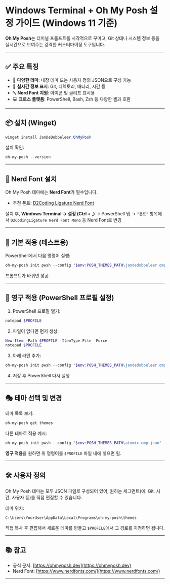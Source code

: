 # Windows Terminal + Oh My Posh 설정 가이드 (Windows 11 기준)

**Oh My Posh**는 터미널 프롬프트를 시각적으로 꾸미고, Git 상태나 시스템 정보 등을 실시간으로 보여주는 강력한 커스터마이징 도구입니다.

---

## ✅ 주요 특징

* 🎨 **다양한 테마**: 내장 테마 또는 사용자 정의 JSON으로 구성 가능
* 📁 **실시간 정보 표시**: Git, 디렉토리, 배터리, 시간 등
* 🔤 **Nerd Font 지원**: 아이콘 및 글리프 표시용
* 💻 **크로스 플랫폼**: PowerShell, Bash, Zsh 등 다양한 셸과 호환

---

## 📦 설치 (Winget)

```powershell
winget install JanDeDobbeleer.OhMyPosh
```

설치 확인:

```powershell
oh-my-posh --version
```

---

## 🎨 Nerd Font 설치

Oh My Posh 테마에는 **Nerd Font**가 필수입니다.

* 추천 폰트: [D2Coding Ligature Nerd Font](https://www.nerdfonts.com/font-downloads)

설치 후, **Windows Terminal → 설정 (Ctrl + ,)** → PowerShell 탭 → `"폰트"` 항목에서 `D2CodingLigature Nerd Font Mono` 등 Nerd Font로 변경

---

## 🚀 기본 적용 (테스트용)

PowerShell에서 다음 명령어 실행:

```powershell
oh-my-posh init pwsh --config "$env:POSH_THEMES_PATH\jandedobbeleer.omp.json" | Invoke-Expression
```

프롬프트가 바뀌면 성공.

---

## 🔁 영구 적용 (PowerShell 프로필 설정)

1. PowerShell 프로필 열기:

```powershell
notepad $PROFILE
```

2. 파일이 없다면 먼저 생성:

```powershell
New-Item -Path $PROFILE -ItemType File -Force
notepad $PROFILE
```

3. 아래 라인 추가:

```powershell
oh-my-posh init pwsh --config "$env:POSH_THEMES_PATH\jandedobbeleer.omp.json" | Invoke-Expression
```

4. 저장 후 PowerShell 다시 실행

---

## 🎭 테마 선택 및 변경

테마 목록 보기:

```powershell
oh-my-posh get themes
```

다른 테마로 적용 예시:

```powershell
oh-my-posh init pwsh --config "$env:POSH_THEMES_PATH\atomic.omp.json" | Invoke-Expression
```

**영구 적용**을 원하면 위 명령어를 `$PROFILE` 파일 내에 넣으면 됨.

---

## 🛠 사용자 정의

Oh My Posh 테마는 모두 JSON 파일로 구성되어 있어, 원하는 세그먼트(예: Git, 시간, 사용자 등)를 직접 편집할 수 있습니다.

테마 위치:

```
C:\Users\YourUser\AppData\Local\Programs\oh-my-posh\themes
```

직접 복사 후 편집해서 새로운 테마를 만들고 `$PROFILE`에서 그 경로를 지정하면 됩니다.

---

## 📚 참고

* 공식 문서: [https://ohmyposh.dev](https://ohmyposh.dev)
* Nerd Font: [https://www.nerdfonts.com/](https://www.nerdfonts.com/)

---
